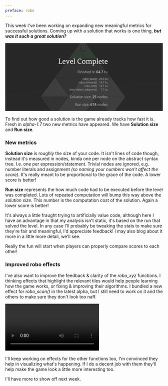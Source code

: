 ```yaml
---
preface: robo
---
```


This week I've been working on expanding new meaningful metrics for successful solutions. Coming up with a solution that works is one thing, ***but was it such a great solution?***

![](/assets/2017-12-15/metrics.png "New ways to be bad at the game: metrics")

To find out how good a solution is the game already tracks how fast it is. Fresh in _alpha-1.7_ two new metrics have appeared. We have **Solution size** and **Run size**.

### New metrics

**Solution size** is roughly the size of your code. It isn't lines of code though, instead it's measured in nodes, kinda one per node on the abstract syntax tree. I.e. one per expression/statement. Trivial nodes are ignored, e.g. number literals and assignment _(so naming your numbers won't affect the score)_. It's really meant to be proportional to the grace of the code. A lower score is better!

**Run size** represents the how much code had to be executed before the level was completed. Lots of repeated computation will bump this way above the _solution size_. This number is the computation cost of the solution. Again a lower score is better!

It's always a little fraught trying to artificially value code, although here I have an advantage in that my analysis isn't static, it's based on the run that solved the level. In any case I'll probably be tweaking the stats to make sure they're fair and meaningful, I'd appreciate feedback! I may also blog about it more in a little more detail, we'll see.

Really the fun will start when players can properly compare scores to each other!

### Improved robo effects

I've also want to improve the feedback & clarity of the _robo_xyz_ functions. I thinking effects that highlight the relevant tiles would help people learning how the game works, or fixing & improving their algorithms. I bundled a new effect for _robo_scan()_ in the latest alpha, but I still need to work on it and the others to make sure they don't look too naff.

<video src="/assets/2017-12-15/scan-lines.mp4" loop autoplay></video>

I'll keep working on effects for the other functions too, I'm convinced they help in visualizing what's happening. If I do a decent job with them they'll help make the game look a little more interesting too.

I'll have more to show off next week.
